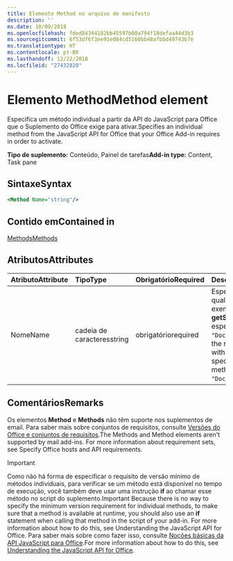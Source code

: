 ```yaml
---
title: Elemento Method no arquivo de manifesto
description: ''
ms.date: 10/09/2018
ms.openlocfilehash: fded84344182bb45597b00a794f18defaa44d3b3
ms.sourcegitcommit: 6f53df6f3ee91e084cd5160bb48afbbd49743b7e
ms.translationtype: HT
ms.contentlocale: pt-BR
ms.lasthandoff: 12/22/2018
ms.locfileid: "27432820"
---
```

# <a name="method-element"></a><span data-ttu-id="94655-102">Elemento Method</span><span class="sxs-lookup"><span data-stu-id="94655-102">Method element</span></span>

<span data-ttu-id="94655-103">Especifica um método individual a partir da API do JavaScript para Office que o Suplemento do Office exige para ativar.</span><span class="sxs-lookup"><span data-stu-id="94655-103">Specifies an individual method from the JavaScript API for Office that your Office Add-in requires in order to activate.</span></span>

<span data-ttu-id="94655-104">**Tipo de suplemento:** Conteúdo, Painel de tarefas</span><span class="sxs-lookup"><span data-stu-id="94655-104">**Add-in type:** Content, Task pane</span></span>

## <a name="syntax"></a><span data-ttu-id="94655-105">Sintaxe</span><span class="sxs-lookup"><span data-stu-id="94655-105">Syntax</span></span>

```XML
<Method Name="string"/>
```

## <a name="contained-in"></a><span data-ttu-id="94655-106">Contido em</span><span class="sxs-lookup"><span data-stu-id="94655-106">Contained in</span></span>

[<span data-ttu-id="94655-107">Methods</span><span class="sxs-lookup"><span data-stu-id="94655-107">Methods</span></span>](methods.md)

## <a name="attributes"></a><span data-ttu-id="94655-108">Atributos</span><span class="sxs-lookup"><span data-stu-id="94655-108">Attributes</span></span>

|<span data-ttu-id="94655-109">**Atributo**</span><span class="sxs-lookup"><span data-stu-id="94655-109">**Attribute**</span></span>|<span data-ttu-id="94655-110">**Tipo**</span><span class="sxs-lookup"><span data-stu-id="94655-110">**Type**</span></span>|<span data-ttu-id="94655-111">**Obrigatório**</span><span class="sxs-lookup"><span data-stu-id="94655-111">**Required**</span></span>|<span data-ttu-id="94655-112">**Descrição**</span><span class="sxs-lookup"><span data-stu-id="94655-112">**Description**</span></span>|
|:-----|:-----|:-----|:-----|
|<span data-ttu-id="94655-113">Nome</span><span class="sxs-lookup"><span data-stu-id="94655-113">Name</span></span>|<span data-ttu-id="94655-114">cadeia de caracteres</span><span class="sxs-lookup"><span data-stu-id="94655-114">string</span></span>|<span data-ttu-id="94655-115">obrigatório</span><span class="sxs-lookup"><span data-stu-id="94655-115">required</span></span>|<span data-ttu-id="94655-p101">Especifica o nome do método necessário qualificado com seu objeto pai. Por exemplo, para especificar o método **getSelectedDataAsync**, você deve especificar `"Document.getSelectedDataAsync"`.</span><span class="sxs-lookup"><span data-stu-id="94655-p101">Specifies the name of the required method qualified with its parent object. For example, to specify the  **getSelectedDataAsync** method, you must specify `"Document.getSelectedDataAsync"`.</span></span>|

## <a name="remarks"></a><span data-ttu-id="94655-118">Comentários</span><span class="sxs-lookup"><span data-stu-id="94655-118">Remarks</span></span>

<span data-ttu-id="94655-119">Os elementos **Method** e **Methods** não têm suporte nos suplementos de email. Para saber mais sobre conjuntos de requisitos, consulte [Versões do Office e conjuntos de requisitos](https://docs.microsoft.com/office/dev/add-ins/develop/office-versions-and-requirement-sets).</span><span class="sxs-lookup"><span data-stu-id="94655-119">The  Methods and Method elements aren't supported by mail add-ins. For more information about requirement sets, see Specify Office hosts and API requirements.</span></span>

> [!IMPORTANT] 
> <span data-ttu-id="94655-120">Como não há forma de especificar o requisito de versão mínimo de métodos individuais, para verificar se um método está disponível no tempo de execução, você também deve usar uma instrução **if** ao chamar esse método no script do suplemento.</span><span class="sxs-lookup"><span data-stu-id="94655-120">Important  Because there is no way to specify the minimum version requirement for individual methods, to make sure that a method is available at runtime, you should also use an  **if** statement when calling that method in the script of your add-in. For more information about how to do this, see Understanding the JavaScript API for Office.</span></span> <span data-ttu-id="94655-121">Para saber mais sobre como fazer isso, consulte [Noções básicas da API JavaScript para Office](https://docs.microsoft.com/office/dev/add-ins/develop/understanding-the-javascript-api-for-office).</span><span class="sxs-lookup"><span data-stu-id="94655-121">For more information about how to do this, see [Understanding the JavaScript API for Office](https://docs.microsoft.com/office/dev/add-ins/develop/understanding-the-javascript-api-for-office).</span></span>

